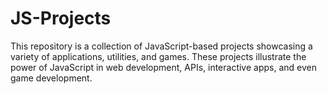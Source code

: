 # JS-Projects
This repository is a collection of JavaScript-based projects showcasing a variety of applications, utilities, and games. These projects illustrate the power of JavaScript in web development, APIs, interactive apps, and even game development.
